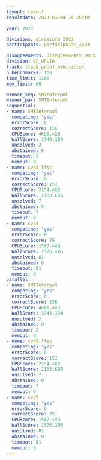 ```yaml
---
layout: result
resultdate: 2023-07-04 20:20:10

year: 2023

divisions: divisions_2023
participants: participants_2023

disagreements: disagreements_2023
division: QF_UFLIA
track: track_proof_exhibition
n_benchmarks: 160
time_limit: 1200
mem_limit: 60

winner_seq: SMTInterpol
winner_par: SMTInterpol
sequential:
- name: SMTInterpol
  competing: "yes"
  errorScore: 0
  correctScore: 158
  CPUScore: 4696.423
  WallScore: 3749.324
  unsolved: 2
  abstained: 0
  timeout: 2
  memout: 0
- name: cvc5-lfsc
  competing: "yes"
  errorScore: 0
  correctScore: 153
  CPUScore: 2154.402
  WallScore: 2133.695
  unsolved: 7
  abstained: 0
  timeout: 7
  memout: 0
- name: cvc5
  competing: "yes"
  errorScore: 0
  correctScore: 79
  CPUScore: 1587.449
  WallScore: 1575.276
  unsolved: 81
  abstained: 0
  timeout: 81
  memout: 0
parallel:
- name: SMTInterpol
  competing: "yes"
  errorScore: 0
  correctScore: 158
  CPUScore: 4696.423
  WallScore: 3749.324
  unsolved: 2
  abstained: 0
  timeout: 2
  memout: 0
- name: cvc5-lfsc
  competing: "yes"
  errorScore: 0
  correctScore: 153
  CPUScore: 2154.402
  WallScore: 2133.695
  unsolved: 7
  abstained: 0
  timeout: 7
  memout: 0
- name: cvc5
  competing: "yes"
  errorScore: 0
  correctScore: 79
  CPUScore: 1587.449
  WallScore: 1575.276
  unsolved: 81
  abstained: 0
  timeout: 81
  memout: 0
---
```

